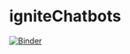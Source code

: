 # igniteChatbots

[![Binder](https://mybinder.org/badge.svg)](https://mybinder.org/v2/gh/olin-ignitecs/igniteChatbots/master)
